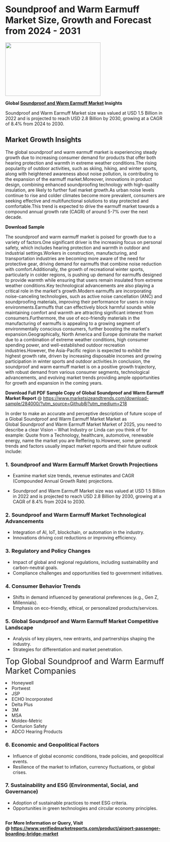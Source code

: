 <H1>Soundproof and Warm Earmuff Market Size, Growth and Forecast from 2024 - 2031</H1><img class="aligncenter size-medium wp-image-584254" src="https://thirdeyenews.in/wp-content/uploads/2024/09/Global-Market-Research-300x168.jpeg" alt="" width="300" height="168" /><p><strong>Global&nbsp;<a href="https://www.marketsizeandtrends.com/download-sample/284000/?utm_source=Github8j?utm_medium=218">Soundproof and Warm Earmuff Market</a> Insights</strong></p><p>Soundproof and Warm Earmuff Market size was valued at USD 1.5 Billion in 2022 and is projected to reach USD 2.8 Billion by 2030, growing at a CAGR of 8.4% from 2024 to 2030.</p><p><h2>Market Growth Insights</h2> <p>The global soundproof and warm earmuff market is experiencing steady growth due to increasing consumer demand for products that offer both hearing protection and warmth in extreme weather conditions.The rising popularity of outdoor activities, such as skiing, hiking, and winter sports, along with heightened awareness about noise pollution, is contributing to the expansion of the earmuff market.Moreover, innovations in product design, combining enhanced soundproofing technology with high-quality insulation, are likely to further fuel market growth.As urban noise levels continue to rise and colder climates become more prevalent, consumers are seeking effective and multifunctional solutions to stay protected and comfortable.This trend is expected to drive the earmuff market towards a compound annual growth rate (CAGR) of around 5-7% over the next decade.</p> <p><strong>Download Sample</strong></p> <p>The soundproof and warm earmuff market is poised for growth due to a variety of factors.One significant driver is the increasing focus on personal safety, which includes hearing protection and warmth in outdoor and industrial settings.Workers in construction, manufacturing, and transportation industries are becoming more aware of the need for protective gear, driving demand for earmuffs that combine noise reduction with comfort.Additionally, the growth of recreational winter sports, particularly in colder regions, is pushing up demand for earmuffs designed to provide warmth while ensuring that users remain insulated from extreme weather conditions.Key technological advancements are also playing a critical role in the market's growth.Modern earmuffs are incorporating noise-canceling technologies, such as active noise cancellation (ANC) and soundproofing materials, improving their performance for users in noisy environments.Earmuffs that can effectively block harmful sounds while maintaining comfort and warmth are attracting significant interest from consumers.Furthermore, the use of eco-friendly materials in the manufacturing of earmuffs is appealing to a growing segment of environmentally conscious consumers, further boosting the market's expansion.Geographically, North America and Europe dominate the market due to a combination of extreme weather conditions, high consumer spending power, and well-established outdoor recreation industries.However, the Asia-Pacific region is expected to exhibit the highest growth rate, driven by increasing disposable incomes and growing participation in winter sports and outdoor activities.In conclusion, the soundproof and warm earmuff market is on a positive growth trajectory, with robust demand from various consumer segments, technological advancements, and evolving market trends providing ample opportunities for growth and expansion in the coming years.</p> <p><span class=""><strong>Download Full PDF Sample Copy of Global Soundproof and Warm Earmuff Market Report</strong> @ <a href="https://www.marketsizeandtrends.com/download-sample/284000/?utm_source=Github8j?utm_medium=218" target="_blank">https://www.marketsizeandtrends.com/download-sample/284000/?utm_source=Github8j?utm_medium=218</a></span></p><p>In order to make an accurate and perceptive description of future scope of a Global&nbsp;Soundproof and Warm Earmuff Market Market as Global&nbsp;Soundproof and Warm Earmuff Market Market of 2025, you need to describe a clear Vision &ndash; What Industry or Linda can you think of for example: Quote from a Technology, healthcare, automotive, renewable energy, name the market you are Reffering to.However, some general trends and factors usually impact market reports and their future outlook include:</p><h3>1.&nbsp;<strong>Soundproof and Warm Earmuff Market Growth Projections</strong></h3><ul><li>Examine market size trends, revenue estimates and CAGR (Compounded Annual Growth Rate) projections.</li><li><p>Soundproof and Warm Earmuff Market size was valued at USD 1.5 Billion in 2022 and is projected to reach USD 2.8 Billion by 2030, growing at a CAGR of 8.4% from 2024 to 2030.</p></li></ul><h3>2.&nbsp;<strong>Soundproof and Warm Earmuff Market Technological Advancements</strong></h3><ul><li>Integration of AI, IoT, blockchain, or automation in the industry.</li><li>Innovations driving cost reductions or improving efficiency.</li></ul><h3>3.&nbsp;<strong>Regulatory and Policy Changes</strong></h3><ul><li>Impact of global and regional regulations, including sustainability and carbon-neutral goals.</li><li>Compliance challenges and opportunities tied to government initiatives.</li></ul><h3>4.&nbsp;<strong>Consumer Behavior Trends</strong></h3><ul><li>Shifts in demand influenced by generational preferences (e.g., Gen Z, Millennials).</li><li>Emphasis on eco-friendly, ethical, or personalized products/services.</li></ul><h3>5.&nbsp;<strong>Global Soundproof and Warm Earmuff Market Competitive Landscape</strong></h3><ul><li>Analysis of key players, new entrants, and partnerships shaping the industry.</li><li>Strategies for differentiation and market penetration.</li></ul><p data-pm-slice="1 1 []"><span style="color: inherit; font-family: inherit; font-size: 25px;">Top Global Soundproof and Warm Earmuff Market Companies</span></p><div class="" data-test-id=""><p><li>Honeywell</li><li> Portwest</li><li> JSP</li><li> ECHO Incorporated</li><li> Delta Plus</li><li> 3M</li><li> MSA</li><li> Moldex-Metric</li><li> Centurion Safety</li><li> ADCO Hearing Products</li></p></div><h3>6.&nbsp;<strong>Economic and Geopolitical Factors</strong></h3><ul><li>Influence of global economic conditions, trade policies, and geopolitical events.</li><li>Resilience of the market to inflation, currency fluctuations, or global crises.</li></ul><h3>7.&nbsp;<strong>Sustainability and ESG (Environmental, Social, and Governance)</strong></h3><ul><li>Adoption of sustainable practices to meet ESG criteria.</li><li>Opportunities in green technologies and circular economy principles.</li></ul><h2><strong style="font-size: 14px;">For More Information or Query, Visit @&nbsp;</strong><a style="background-color: #ffffff; font-size: 14px;" href="https://www.marketsizeandtrends.com/report/soundproof-and-warm-earmuff-market/" target="_blank">https://www.verifiedmarketreports.com/product/airport-passenger-boarding-bridge-market</a></h2>